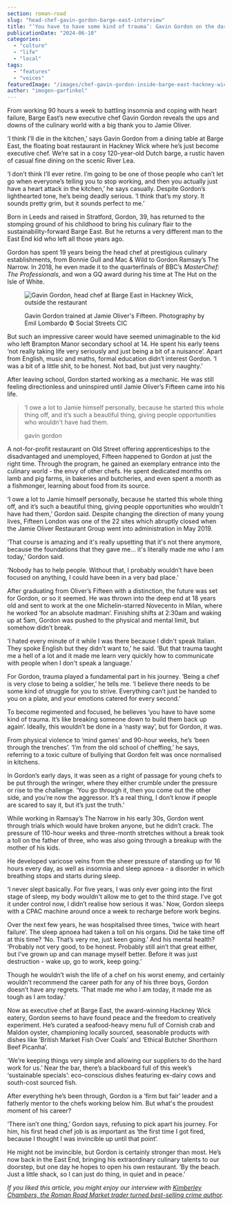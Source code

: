 ```yaml
---
section: roman-road
slug: "head-chef-gavin-gordon-barge-east-interview"
title: "‘You have to have some kind of trauma’: Gavin Gordon on the dark side of culinary success"
publicationDate: "2024-06-10"
categories: 
  - "culture"
  - "life"
  - "local"
tags: 
  - "features"
  - "voices"
featuredImage: "/images/chef-gavin-gordon-inside-barge-east-hackney-wick.jpg"
author: "imogen-garfinkel"
---
```


From working 90 hours a week to battling insomnia and coping with heart failure, Barge East’s new executive chef Gavin Gordon reveals the ups and downs of the culinary world with a big thank you to Jamie Oliver.

‘I think I’ll die in the kitchen,’ says Gavin Gordon from a dining table at Barge East, the floating boat restaurant in Hackney Wick where he’s just become executive chef. We’re sat in a cosy 120-year-old Dutch barge, a rustic haven of casual fine dining on the scenic River Lea.

‘I don’t think I’ll ever retire. I’m going to be one of those people who can’t let go when everyone’s telling you to stop working, and then you actually just have a heart attack in the kitchen,’ he says casually. Despite Gordon’s lighthearted tone, he’s being deadly serious. ‘I think that’s my story. It sounds pretty grim, but it sounds perfect to me.’ 

Born in Leeds and raised in Stratford, Gordon, 39, has returned to the stomping ground of his childhood to bring his culinary flair to the sustainability-forward Barge East. But he returns a very different man to the East End kid who left all those years ago.

Gordon has spent 19 years being the head chef at prestigious culinary establishments, from Bonnie Gull and Mac & Wild to Gordon Ramsay’s The Narrow. In 2018, he even made it to the quarterfinals of BBC’s _MasterChef: The Professionals_, and won a GQ award during his time at The Hut on the Isle of White.

<figure>

![Gavin Gordon, head chef at Barge East in Hackney Wick, outside the restaurant](/images/chef-gavin-gordon-at-barge-east-hackney-wick-1024x683.jpg)

<figcaption>

Gavin Gordon trained at Jamie Oliver's Fifteen. Photography by Emil Lombardo © Social Streets CIC

</figcaption>

</figure>

But such an impressive career would have seemed unimaginable to the kid who left Brampton Manor secondary school at 14. He spent his early teens ‘not really taking life very seriously and just being a bit of a nuisance’. Apart from English, music and maths, formal education didn’t interest Gordon. ‘I was a bit of a little shit, to be honest. Not bad, but just very naughty.’

After leaving school, Gordon started working as a mechanic. He was still feeling directionless and uninspired until Jamie Oliver’s Fifteen came into his life. 

> ‘I owe a lot to Jamie himself personally, because he started this whole thing off, and it’s such a beautiful thing, giving people opportunities who wouldn't have had them.
> 
> gavin gordon

A not-for-profit restaurant on Old Street offering apprenticeships to the disadvantaged and unemployed, Fifteen happened to Gordon at just the right time. Through the program, he gained an exemplary entrance into the culinary world - the envy of other chefs. He spent dedicated months on lamb and pig farms, in bakeries and butcheries, and even spent a month as a fishmonger, learning about food from its source.

‘I owe a lot to Jamie himself personally, because he started this whole thing off, and it’s such a beautiful thing, giving people opportunities who wouldn't have had them,’ Gordon said. Despite changing the direction of many young lives, Fifteen London was one of the 22 sites which abruptly closed when the Jamie Oliver Restaurant Group went into administration in May 2019.

‘That course is amazing and it's really upsetting that it's not there anymore, because the foundations that they gave me… it's literally made me who I am today,’ Gordon said. 

‘Nobody has to help people. Without that, I probably wouldn’t have been focused on anything, I could have been in a very bad place.’ 

After graduating from Oliver’s Fifteen with a distinction, the future was set for Gordon, or so it seemed. He was thrown into the deep end at 18 years old and sent to work at the one Michelin-starred Novecento in Milan, where he worked ‘for an absolute madman’. Finishing shifts at 2:30am and waking up at 5am, Gordon was pushed to the physical and mental limit, but somehow didn’t break.

‘I hated every minute of it while I was there because I didn't speak Italian. They spoke English but they didn't want to,’ he said. ‘But that trauma taught me a hell of a lot and it made me learn very quickly how to communicate with people when I don't speak a language.’

For Gordon, trauma played a fundamental part in his journey. ‘Being a chef is very close to being a soldier,’ he tells me. ‘I believe there needs to be some kind of struggle for you to strive. Everything can’t just be handed to you on a plate, and your emotions catered for every second.’

To become regimented and focused, he believes ‘you have to have some kind of trauma. It’s like breaking someone down to build them back up again’. Ideally, this wouldn’t be done in a ‘nasty way’, but for Gordon, it was.

From physical violence to ‘mind games’ and 90-hour weeks, he’s ‘been through the trenches’. ‘I’m from the old school of cheffing,’ he says, referring to a toxic culture of bullying that Gordon felt was once normalised in kitchens.

In Gordon’s early days, it was seen as a right of passage for young chefs to be put through the wringer, where they either crumble under the pressure or rise to the challenge. ‘You go through it, then you come out the other side, and you’re now the aggressor. It’s a real thing, I don’t know if people are scared to say it, but it’s just the truth.’

While working in Ramsay’s The Narrow in his early 30s, Gordon went through trials which would have broken anyone, but he didn’t crack. The pressure of 110-hour weeks and three-month stretches without a break took a toll on the father of three, who was also going through a breakup with the mother of his kids.

He developed varicose veins from the sheer pressure of standing up for 16 hours every day, as well as insomnia and sleep apnoea - a disorder in which breathing stops and starts during sleep.

‘I never slept basically. For five years, I was only ever going into the first stage of sleep, my body wouldn't allow me to get to the third stage. I’ve got it under control now, I didn’t realise how serious it was.’ Now, Gordon sleeps with a CPAC machine around once a week to recharge before work begins.

Over the next few years, he was hospitalised three times, ‘twice with heart failure’. The sleep apnoea had taken a toll on his organs. Did he take time off at this time? ‘No. That’s very me, just keen going.’ And his mental health? ‘Probably not very good, to be honest. Probably still ain’t that great either, but I’ve grown up and can manage myself better. Before it was just destruction - wake up, go to work, keep going.’

Though he wouldn’t wish the life of a chef on his worst enemy, and certainly wouldn’t recommend the career path for any of his three boys, Gordon doesn’t have any regrets. ‘That made me who I am today, it made me as tough as I am today.’ 

Now as executive chef at Barge East, the award-winning Hackney Wick eatery, Gordon seems to have found peace and the freedom to creatively experiment. He’s curated a seafood-heavy menu full of Cornish crab and Maldon oyster, championing locally sourced, seasonable products with dishes like ‘British Market Fish Over Coals’ and ‘Ethical Butcher Shorthorn Beef Picanha’.

‘We’re keeping things very simple and allowing our suppliers to do the hard work for us.’ Near the bar, there’s a blackboard full of this week’s ‘sustainable specials’: eco-conscious dishes featuring ex-dairy cows and south-cost sourced fish.

After everything he’s been through, Gordon is a ‘firm but fair’ leader and a fatherly mentor to the chefs working below him. But what's the proudest moment of his career? 

‘There isn’t one thing,’ Gordon says, refusing to pick apart his journey. For him, his first head chef job is as important as ‘the first time I got fired, because I thought I was invincible up until that point’.

He might not be invincible, but Gordon is certainly stronger than most. He’s now back in the East End, bringing his extraordinary culinary talents to our doorstep, but one day he hopes to open his own restaurant. ‘By the beach. Just a little shack, so I can just do thing, in quiet and in peace.’

_If you liked this article, you might enjoy our interview with_ [_Kimberley Chambers, the Roman Road Market trader turned best-selling crime author_](https://romanroadlondon.com/kimberley-chambers-east-end-crime-author-the-brothers/)_._


